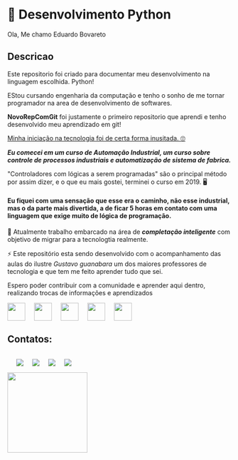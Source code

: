 # 🚀 Desenvolvimento Python

Ola, Me chamo Eduardo Bovareto

## Descricao

Este repositorio foi criado para documentar meu desenvolvimento na linguagem escolhida. Python!

EStou cursando engenharia da computação e tenho o sonho de me tornar programador na area de desenvolvimento de softwares.

**NovoRepComGit** foi justamente o primeiro repositorio que aprendi e tenho desenvolvido meu aprendizado em git!

<ins>Minha iniciação na tecnologia foi de certa forma inusitada. 🙄</ins>

***Eu comecei em um curso de Automação Industrial, um curso sobre controle de processos industriais e automatização de sistema de fabrica.***

 "Controladores com lógicas a serem programadas" são o principal método por assim dizer, e o que eu mais gostei, terminei o curso em 2019. 🖥️
<br>

#### Eu fiquei com uma sensação que esse era o caminho, não esse industrial, mas o da parte mais divertida, a de ficar 5 horas em contato com uma linguagem que exige muito de  lógica de programação.

🌱 Atualmente trabalho embarcado na área de ***completação inteligente***  com objetivo de migrar para a tecnologtia realmente.

⚡ Este repositório esta sendo desenvolvido com o acompanhamento das aulas do ilustre _Gustavo guanabara_ um dos maiores professores de tecnologia e que tem me feito aprender tudo que sei.

Espero poder contribuir com a comunidade e aprender aqui dentro, realizando trocas de informações e aprendizados


<div style="display: flex; gap: 20px; align-items: center;">

<img src="https://cdn.jsdelivr.net/gh/devicons/devicon@latest/icons/linux/linux-original.svg" width="40" height="40" />


<img src="https://cdn.jsdelivr.net/gh/devicons/devicon@latest/icons/linuxmint/linuxmint-original.svg" width="40" height="40"/>
          
<img src="https://cdn.jsdelivr.net/gh/devicons/devicon@latest/icons/python/python-original-wordmark.svg" width="40" height="40" />
          
<img src="https://cdn.jsdelivr.net/gh/devicons/devicon@latest/icons/git/git-original-wordmark.svg" width="40" height="40"/>
          
  <img src="https://cdn.jsdelivr.net/gh/devicons/devicon@latest/icons/github/github-original-wordmark.svg" width="40" height="40">
</div>

## Contatos:

<div style="display: flex; gap: 20px; align-items: center;">
<br>

<a href="https://pt.stackoverflow.com/users/215008/eduardo-bovareto" target="_blank"><img loading="lazy" src="https://img.shields.io/badge/Stack_Overflow-FE7A16?style=for-the-badge&logo=stack-overflow&logoColor=white" target="_blank"></a>

<a href="https://www.linkedin.com/in/eduardobovaretoms/" target="_blank"><img loading="lazy" src="https://img.shields.io/badge/LinkedIn-0077B5?style=for-the-badge&logo=linkedin&logoColor=white" target="_blank"></a>

<a href = "https://www.instagram.com/eduardo_bovareto/i"><img loading="lazy" src="https://img.shields.io/badge/-Instagram-%23E4405F?style=for-the-badge&logo=instagram&logoColor=white" target="_blank"></a>


<a href="https://www.linkedin.com/in/seu-usuário-linkedln-aqui" target="_blank"><img loading="lazy" src="https://img.shields.io/badge/-LinkedIn-%230077B5?style=for-the-badge&logo=linkedin&logoColor=white" target="_blank"></a>   
</div>


<div>
<a href="https://github.com/EduardoBovareto">
<img loading="lazy" height="180em" src="https://github-readme-stats.vercel.app/api/top-langs/?username=EduardoBovareto&layout=compact&langs_count=7&theme=dracula"/>
</div>

